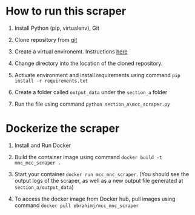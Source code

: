 # How to run this scraper

1. Install Python (pip, virtualenv), Git

2. Clone repository from [git](https://github.com/ebrahim-j/beem_africa_assessment.git)

3. Create a virtual environemt. Instructions [here](https://realpython.com/lessons/creating-virtual-environment/)

4. Change directory into the location of the cloned repository.

4. Activate environment and install requirements using command `pip install -r requirements.txt`

5. Create a folder called `output_data` under the `section_a` folder

6. Run the file using command `python section_a\mcc_scraper.py`


# Dockerize the scraper

1. Install and Run Docker

2. Build the container image using command `docker build -t mnc_mcc_scraper .`

3. Start your container `docker run mcc_mnc_scraper`. (You should see the output logs of the scraper, as well as a new output file generated at `section_a/output_data`)

4. To access the docker image from Docker hub, pull images using command `docker pull ebrahimj/mcc_mnc_scraper`
